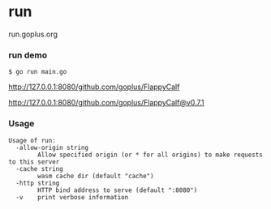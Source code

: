# run
run.goplus.org


### run demo
```
$ go run main.go
```
<http://127.0.0.1:8080/github.com/goplus/FlappyCalf>

<http://127.0.0.1:8080/github.com/goplus/FlappyCalf@v0.7.1>

### Usage
```
Usage of run:
  -allow-origin string
    	Allow specified origin (or * for all origins) to make requests to this server
  -cache string
    	wasm cache dir (default "cache")
  -http string
    	HTTP bind address to serve (default ":8080")
  -v	print verbose information
```
